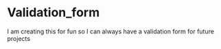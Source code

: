 # Validation_form

I am creating this for fun so I can always have a validation form for future projects
